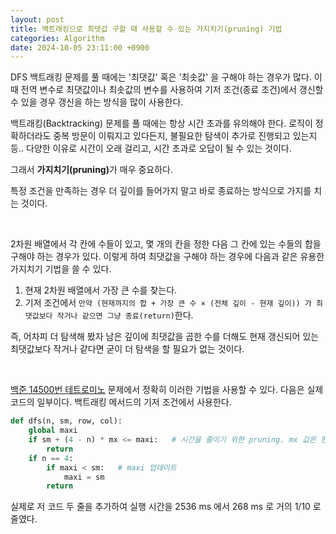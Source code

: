 ```yaml
---
layout: post
title: 백트래킹으로 최댓값 구할 때 사용할 수 있는 가지치기(pruning) 기법
categories: Algorithm
date: 2024-10-05 23:11:00 +0900
---
```

DFS 백트래킹 문제를 풀 때에는 '최댓값' 혹은 '최솟값' 을 구해야 하는 경우가 많다. 이때 전역 변수로 최댓값이나 최솟값의 변수를 사용하여 기저 조건(종료 조건)에서 갱신할 수 있을 경우 갱신을 하는 방식을 많이 사용한다.

백트래킹(Backtracking) 문제를 풀 때에는 항상 시간 초과를 유의해야 한다. 로직이 정확하더라도 중복 방문이 이뤄지고 있다든지, 불필요한 탐색이 추가로 진행되고 있는지 등.. 다양한 이유로 시간이 오래 걸리고, 시간 초과로 오답이 될 수 있는 것이다.

그래서 <b>가지치기(pruning)</b>가 매우 중요하다.

특정 조건을 만족하는 경우 더 깊이를 들어가지 말고 바로 종료하는 방식으로 가지를 치는 것이다.

<br>

2차원 배열에서 각 칸에 수들이 있고, 몇 개의 칸을 정한 다음 그 칸에 있는 수들의 합을 구해야 하는 경우가 있다. 이렇게 하여 최댓값을 구해야 하는 경우에 다음과 같은 유용한 가지치기 기법을 쓸 수 있다.

1. 현재 2차원 배열에서 가장 큰 수를 찾는다.
2. 기저 조건에서 ```만약 (현재까지의 합 + 가장 큰 수 × (전체 깊이 - 현재 깊이)) 가 최댓값보다 작거나 같으면 그냥 종료(return)```한다.

즉, 어차피 더 탐색해 봤자 남은 깊이에 최댓값을 곱한 수를 더해도 현재 갱신되어 있는 최댓값보다 작거나 같다면 굳이 더 탐색을 할 필요가 없는 것이다.

<br>

<a href="https://www.acmicpc.net/problem/14500">백준 14500번 테트로미노</a> 문제에서 정확히 이러한 기법을 사용할 수 있다. 다음은 실제 코드의 일부이다. 백트래킹 메서드의 기저 조건에서 사용한다.

```python
def dfs(n, sm, row, col):
    global maxi
    if sm + (4 - n) * mx <= maxi:   # 시간을 줄이기 위한 pruning. mx 값은 현재 그리드에서 가장 큰 수.
        return
    if n == 4:
        if maxi < sm:   # maxi 업데이트
            maxi = sm
        return
```

실제로 저 코드 두 줄을 추가하여 실행 시간을 2536 ms 에서 268 ms 로 거의 1/10 로 줄였다.